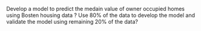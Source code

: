 Develop a model to predict the medain value of owner occupied homes using Bosten housing data ? 
Use 80% of the data to develop the model and validate the model using remaining 20% of the data?

